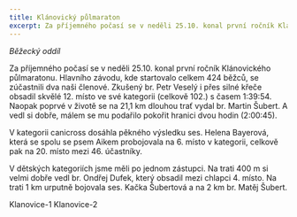 ```yaml
---
title: Klánovický půlmaraton 
excerpt: Za příjemného počasí se v neděli 25.10. konal první ročník Klánovického půlmaratonu.
---
```


_Běžecký oddíl_

Za příjemného počasí se v neděli 25.10. konal první ročník Klánovického půlmaratonu. Hlavního závodu, kde startovalo celkem 424 běžců, se zúčastnili dva naši členové. Zkušený br. Petr Veselý i přes silné křeče obsadil skvělé 12. místo ve své kategorii (celkově 102.) s časem 1:39:54. Naopak poprvé v životě se na 21,1 km dlouhou trať vydal br. Martin Šubert. A vedl si dobře, málem se mu podařilo pokořit hranici dvou hodin (2:00:45).

V kategorii canicross dosáhla pěkného výsledku ses. Helena Bayerová, která se spolu se psem Aikem probojovala na 6. místo v kategorii, celkově pak na 20. místo mezi 46. účastníky.

V dětských kategoriích jsme měli po jednom zástupci. Na trati 400 m si velmi dobře vedl br. Ondřej Dufek, který obsadil mezi chlapci 4. místo. Na trati 1 km urputně bojovala ses. Kačka Šubertová a na 2 km br. Matěj Šubert.

 
Klanovice-1
Klanovice-2

